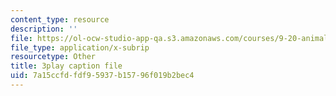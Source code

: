 ```yaml
---
content_type: resource
description: ''
file: https://ol-ocw-studio-app-qa.s3.amazonaws.com/courses/9-20-animal-behavior-fall-2013/7a15ccfdfdf95937b15796f019b2bec4_472249.vtt
file_type: application/x-subrip
resourcetype: Other
title: 3play caption file
uid: 7a15ccfd-fdf9-5937-b157-96f019b2bec4
---
```

